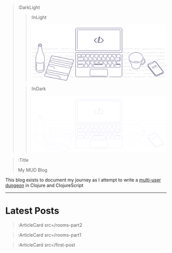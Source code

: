> :DarkLight
> > :InLight
> >
> > ![banner](/img/cb-banner.svg)
>
> > :InDark
> >
> > ![banner](/img/cb-banner-dark.svg)

> :Title
>
> My MUD Blog

This blog exists to document my journey as I attempt to write a [multi-user dungeon](https://en.wikipedia.org/wiki/MUD) in Clojure and ClojureScript

---

# Latest Posts
> :ArticleCard src=/rooms-part2

> :ArticleCard src=/rooms-part1

> :ArticleCard src=/first-post
